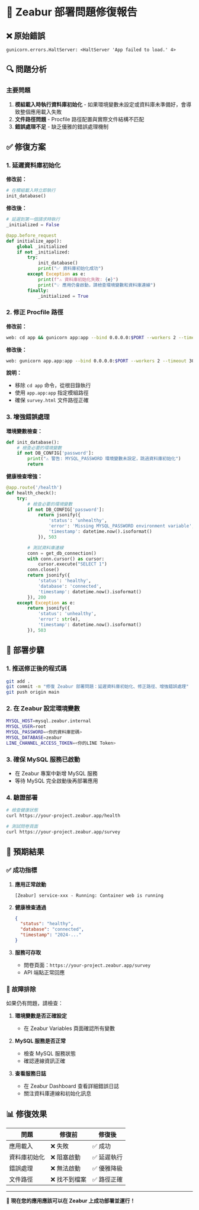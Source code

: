 # 🔧 Zeabur 部署問題修復報告

## ❌ **原始錯誤**

```
gunicorn.errors.HaltServer: <HaltServer 'App failed to load.' 4>
```

## 🔍 **問題分析**

### 主要問題

1. **模組載入時執行資料庫初始化** - 如果環境變數未設定或資料庫未準備好，會導致整個應用載入失敗
2. **文件路徑問題** - Procfile 路徑配置與實際文件結構不匹配
3. **錯誤處理不足** - 缺乏優雅的錯誤處理機制

## ✅ **修復方案**

### 1. **延遲資料庫初始化**

**修改前：**

```python
# 在模組載入時立即執行
init_database()
```

**修改後：**

```python
# 延遲到第一個請求時執行
_initialized = False

@app.before_request
def initialize_app():
    global _initialized
    if not _initialized:
        try:
            init_database()
            print("✅ 資料庫初始化成功")
        except Exception as e:
            print(f"⚠️ 資料庫初始化失敗: {e}")
            print("💡 應用仍會啟動，請檢查環境變數和資料庫連線")
        finally:
            _initialized = True
```

### 2. **修正 Procfile 路徑**

**修改前：**

```bash
web: cd app && gunicorn app:app --bind 0.0.0.0:$PORT --workers 2 --timeout 300 --preload
```

**修改後：**

```bash
web: gunicorn app.app:app --bind 0.0.0.0:$PORT --workers 2 --timeout 300 --preload
```

**說明：**

- 移除 `cd app` 命令，從根目錄執行
- 使用 `app.app:app` 指定模組路徑
- 確保 `survey.html` 文件路徑正確

### 3. **增強錯誤處理**

**環境變數檢查：**

```python
def init_database():
    # 檢查必要的環境變數
    if not DB_CONFIG['password']:
        print("⚠️ 警告: MYSQL_PASSWORD 環境變數未設定，跳過資料庫初始化")
        return
```

**健康檢查增強：**

```python
@app.route('/health')
def health_check():
    try:
        # 檢查必要的環境變數
        if not DB_CONFIG['password']:
            return jsonify({
                'status': 'unhealthy',
                'error': 'Missing MYSQL_PASSWORD environment variable',
                'timestamp': datetime.now().isoformat()
            }), 503

        # 測試資料庫連線
        conn = get_db_connection()
        with conn.cursor() as cursor:
            cursor.execute("SELECT 1")
        conn.close()
        return jsonify({
            'status': 'healthy',
            'database': 'connected',
            'timestamp': datetime.now().isoformat()
        }), 200
    except Exception as e:
        return jsonify({
            'status': 'unhealthy',
            'error': str(e),
            'timestamp': datetime.now().isoformat()
        }), 503
```

## 🚀 **部署步驟**

### 1. 推送修正後的程式碼

```bash
git add .
git commit -m "修復 Zeabur 部署問題：延遲資料庫初始化、修正路徑、增強錯誤處理"
git push origin main
```

### 2. 在 Zeabur 設定環境變數

```bash
MYSQL_HOST=mysql.zeabur.internal
MYSQL_USER=root
MYSQL_PASSWORD=<你的資料庫密碼>
MYSQL_DATABASE=zeabur
LINE_CHANNEL_ACCESS_TOKEN=<你的LINE Token>
```

### 3. 確保 MySQL 服務已啟動

- 在 Zeabur 專案中新增 MySQL 服務
- 等待 MySQL 完全啟動後再部署應用

### 4. 驗證部署

```bash
# 檢查健康狀態
curl https://your-project.zeabur.app/health

# 測試問卷頁面
curl https://your-project.zeabur.app/survey
```

## 🎯 **預期結果**

### ✅ **成功指標**

1. **應用正常啟動**

   ```
   [Zeabur] service-xxx - Running: Container web is running
   ```

2. **健康檢查通過**

   ```json
   {
     "status": "healthy",
     "database": "connected",
     "timestamp": "2024-..."
   }
   ```

3. **服務可存取**
   - 問卷頁面：`https://your-project.zeabur.app/survey`
   - API 端點正常回應

### 🔧 **故障排除**

如果仍有問題，請檢查：

1. **環境變數是否正確設定**
   - 在 Zeabur Variables 頁面確認所有變數
2. **MySQL 服務是否正常**

   - 檢查 MySQL 服務狀態
   - 確認連線資訊正確

3. **查看服務日誌**
   - 在 Zeabur Dashboard 查看詳細錯誤日誌
   - 關注資料庫連線和初始化訊息

## 📊 **修復效果**

| 問題         | 修復前        | 修復後      |
| ------------ | ------------- | ----------- |
| 應用載入     | ❌ 失敗       | ✅ 成功     |
| 資料庫初始化 | ❌ 阻塞啟動   | ✅ 延遲執行 |
| 錯誤處理     | ❌ 無法啟動   | ✅ 優雅降級 |
| 文件路徑     | ❌ 找不到檔案 | ✅ 路徑正確 |

---

**🎉 現在您的應用應該可以在 Zeabur 上成功部署並運行！**
